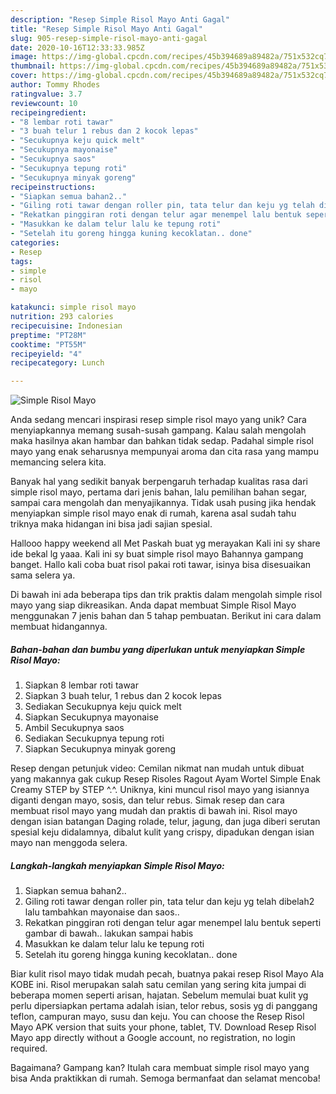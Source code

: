 ```yaml
---
description: "Resep Simple Risol Mayo Anti Gagal"
title: "Resep Simple Risol Mayo Anti Gagal"
slug: 905-resep-simple-risol-mayo-anti-gagal
date: 2020-10-16T12:33:33.985Z
image: https://img-global.cpcdn.com/recipes/45b394689a89482a/751x532cq70/simple-risol-mayo-foto-resep-utama.jpg
thumbnail: https://img-global.cpcdn.com/recipes/45b394689a89482a/751x532cq70/simple-risol-mayo-foto-resep-utama.jpg
cover: https://img-global.cpcdn.com/recipes/45b394689a89482a/751x532cq70/simple-risol-mayo-foto-resep-utama.jpg
author: Tommy Rhodes
ratingvalue: 3.7
reviewcount: 10
recipeingredient:
- "8 lembar roti tawar"
- "3 buah telur 1 rebus dan 2 kocok lepas"
- "Secukupnya keju quick melt"
- "Secukupnya mayonaise"
- "Secukupnya saos"
- "Secukupnya tepung roti"
- "Secukupnya minyak goreng"
recipeinstructions:
- "Siapkan semua bahan2.."
- "Giling roti tawar dengan roller pin, tata telur dan keju yg telah dibelah2 lalu tambahkan mayonaise dan saos.."
- "Rekatkan pinggiran roti dengan telur agar menempel lalu bentuk seperti gambar di bawah.. lakukan sampai habis"
- "Masukkan ke dalam telur lalu ke tepung roti"
- "Setelah itu goreng hingga kuning kecoklatan.. done"
categories:
- Resep
tags:
- simple
- risol
- mayo

katakunci: simple risol mayo 
nutrition: 293 calories
recipecuisine: Indonesian
preptime: "PT28M"
cooktime: "PT55M"
recipeyield: "4"
recipecategory: Lunch

---
```



![Simple Risol Mayo](https://img-global.cpcdn.com/recipes/45b394689a89482a/751x532cq70/simple-risol-mayo-foto-resep-utama.jpg)

Anda sedang mencari inspirasi resep simple risol mayo yang unik? Cara menyiapkannya memang susah-susah gampang. Kalau salah mengolah maka hasilnya akan hambar dan bahkan tidak sedap. Padahal simple risol mayo yang enak seharusnya mempunyai aroma dan cita rasa yang mampu memancing selera kita.

Banyak hal yang sedikit banyak berpengaruh terhadap kualitas rasa dari simple risol mayo, pertama dari jenis bahan, lalu pemilihan bahan segar, sampai cara mengolah dan menyajikannya. Tidak usah pusing jika hendak menyiapkan simple risol mayo enak di rumah, karena asal sudah tahu triknya maka hidangan ini bisa jadi sajian spesial.

Hallooo happy weekend all Met Paskah buat yg merayakan Kali ini sy share ide bekal lg yaaa. Kali ini sy buat simple risol mayo Bahannya gampang banget. Hallo kali coba buat risol pakai roti tawar, isinya bisa disesuaikan sama selera ya.


Di bawah ini ada beberapa tips dan trik praktis dalam mengolah simple risol mayo yang siap dikreasikan. Anda dapat membuat Simple Risol Mayo menggunakan 7 jenis bahan dan 5 tahap pembuatan. Berikut ini cara dalam membuat hidangannya.

<!--inarticleads1-->

##### Bahan-bahan dan bumbu yang diperlukan untuk menyiapkan Simple Risol Mayo:

1. Siapkan 8 lembar roti tawar
1. Siapkan 3 buah telur, 1 rebus dan 2 kocok lepas
1. Sediakan Secukupnya keju quick melt
1. Siapkan Secukupnya mayonaise
1. Ambil Secukupnya saos
1. Sediakan Secukupnya tepung roti
1. Siapkan Secukupnya minyak goreng


Resep dengan petunjuk video: Cemilan nikmat nan mudah untuk dibuat yang makannya gak cukup Resep Risoles Ragout Ayam Wortel Simple Enak Creamy STEP by STEP ^.^. Uniknya, kini muncul risol mayo yang isiannya diganti dengan mayo, sosis, dan telur rebus. Simak resep dan cara membuat risol mayo yang mudah dan praktis di bawah ini. Risol mayo dengan isian batangan Daging rolade, telur, jagung, dan juga diberi serutan spesial keju didalamnya, dibalut kulit yang crispy, dipadukan dengan isian mayo nan menggoda selera. 

<!--inarticleads2-->

##### Langkah-langkah menyiapkan Simple Risol Mayo:

1. Siapkan semua bahan2..
1. Giling roti tawar dengan roller pin, tata telur dan keju yg telah dibelah2 lalu tambahkan mayonaise dan saos..
1. Rekatkan pinggiran roti dengan telur agar menempel lalu bentuk seperti gambar di bawah.. lakukan sampai habis
1. Masukkan ke dalam telur lalu ke tepung roti
1. Setelah itu goreng hingga kuning kecoklatan.. done


Biar kulit risol mayo tidak mudah pecah, buatnya pakai resep Risol Mayo Ala KOBE ini. Risol merupakan salah satu cemilan yang sering kita jumpai di beberapa momen seperti arisan, hajatan. Sebelum memulai buat kulit yg perlu dipersiapkan pertama adalah isian, telor rebus, sosis yg di panggang teflon, campuran mayo, susu dan keju. You can choose the Resep Risol Mayo APK version that suits your phone, tablet, TV. Download Resep Risol Mayo app directly without a Google account, no registration, no login required. 

Bagaimana? Gampang kan? Itulah cara membuat simple risol mayo yang bisa Anda praktikkan di rumah. Semoga bermanfaat dan selamat mencoba!
